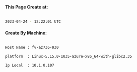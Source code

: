 
   
#### This Page Create at:

```bash

2023-04-24 - 12:22:01 UTC

```

#### Create By Machine:

```bash

Host Name : fv-az736-930

platform  : Linux-5.15.0-1035-azure-x86_64-with-glibc2.35

Ip Local  : 10.1.0.107

```

